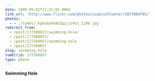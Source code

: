 ```yaml
---
date: 2009-09-01T21:25:05.000Z
link_url: 'http://www.flickr.com/photos/isaacschlueter/3877604795/'
photos:
  - - ./tumblr_kpba5phGAU1qzjzo9o1_1280.jpg
redirect_from:
  - /post/177380657/swimming-hole/
  - /post/177380657/
  - /post/177380657/swimming-hole
  - /post/177380657
slug: swimming-hole
tumblrid: 177380657
type: photo
---
```

<p><b>Swimming Hole</b></p>
